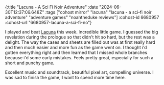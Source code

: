 {:title "Lacuna - A Sci Fi Noir Adventure"
 :date "2024-06-30T12:37:06.648Z"
 :tags ["cohost mirror" "lacuna" "lacuna - a sci-fi noir adventure" "adventure games" "noahtheduke reviews"]
 :cohost-id 6680957
 :cohost-url "6680957-lacuna-a-sci-fi-no"}

I played and beat [Lacuna](https://store.steampowered.com/app/1364100/Lacuna__A_SciFi_Noir_Adventure/) this week. Incredible little game. I guessed the big revelation during the prologue so that didn't hit so hard, but the rest was a delight. The way the cases and sheets are filled out was at first really hard and then much easier and more fun as the game went on. I thought i'd gotten everything right and then learned that I missed whole branches because i'd some early mistakes. Feels pretty great, especially for such a short and punchy game.

Excellent music and soundtrack, beautiful pixel art, compelling universe. I was sad to finish the game, I want to spend more time here.
